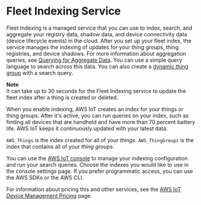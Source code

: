 # Fleet Indexing Service<a name="iot-indexing"></a>

Fleet Indexing is a managed service that you can use to index, search, and aggregate your registry data, shadow data, and device connectivity data \(device lifecycle events\) in the cloud\. After you set up your fleet index, the service manages the indexing of updates for your thing groups, thing registries, and device shadows\. For more information about aggregation queries, see [Querying for Aggregate Data](index-aggregate.md)\. You can use a simple query language to search across this data\. You can also create a [dynamic thing group](https://docs.aws.amazon.com/iot/latest/developerguide/dynamic-thing-groups.html) with a search query\.

**Note**  
It can take up to 30 seconds for the Fleet Indexing service to update the fleet index after a thing is created or deleted\.

When you enable indexing, AWS IoT creates an index for your things or thing groups\. After it's active, you can run queries on your index, such as finding all devices that are handheld and have more than 70 percent battery life\. AWS IoT keeps it continuously updated with your latest data\.

`AWS_Things` is the index created for all of your *things*\. `AWS_ThingGroups` is the index that contains all of your *thing groups*\.

You can use the [ AWS IoT console](https://console.aws.amazon.com/iot/home) to manage your indexing configuration and run your search queries\. Choose the indexes you would like to use in the console settings page\. If you prefer programmatic access, you can use the AWS SDKs or the AWS CLI\.

For information about pricing this and other services, see the [AWS IoT Device Management Pricing](https://aws.amazon.com/iot-device-management/pricing) page\.